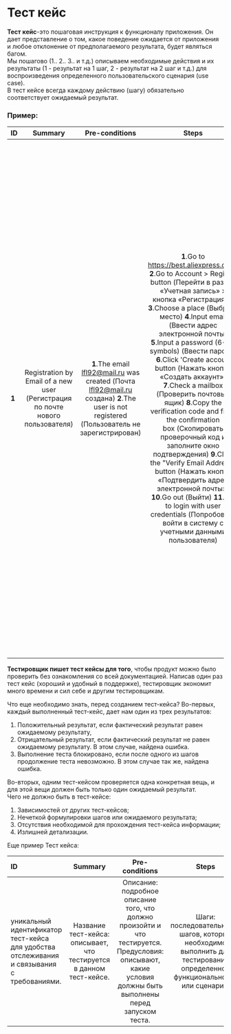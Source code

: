 # Тест кейс
**Тест кейс**-это пошаговая инструкция к функционалу приложения. Он дает представление о том, какое поведение ожидается от приложения и любое отклонение от предполагаемого результата, будет являться багом.     
Мы пошагово (1.. 2.. 3.. и т.д.) описываем необходимые действия и их результаты (1 - результат на 1 шаг, 2 - результат на 2 шаг и т.д.)  для воспроизведения определенного пользовательского сценария (use case).   
В тест кейсе всегда каждому действию (шагу) обязательно соответствует ожидаемый результат.    
### Пример:   

ID | Summary | Pre-conditions | Steps | Expected results
:--|:-------:|:--------------:|:-----:|-----------------:
**1** | Registration by Email of a new user (Регистрация по почте нового пользователя) | **1**.The email lfl92@mail.ru was created (Почта lfl92@mail.ru создана)    **2**.The user is not registered (Пользователь не зарегистрирован) | **1**.Go to https://best.aliexpress.com/   **2**.Go to Account > Register button (Перейти в раздел «Учетная запись» > кнопка «Регистрация».)   **3**.Choose a place (Выбрать место)    **4**.Input email (Ввести адрес электронной почты)  **5**.Input a password (6-20 symbols) (Ввести пароль)   **6**.Click 'Create accout' button (Нажать кнопку «Создать аккаунт»)    **7**.Check a mailbox (Проверить почтовый ящик)     **8**.Copy the verification code and fill in the confirmation box (Скопировать проверочный код и заполните окно подтверждения) **9**.Click the "Verify Email Address" button (Нажать кнопку «Подтвердить адрес электронной почты»)     **10**.Go out (Выйти)   **11**.Try to login with user credentials (Попробовать войти в систему с учетными данными пользователя) |   **1**.The Main page is open (Главная страница открыта)  **2**.The registration window is opened (Окно регистрации открыто)  **3**.The list opens. User selects a location (Открывается список. Пользователь выбирает место)     **4**.Email is displayed, no error message (Почта отображается, нет сообщения об ошибке)    **5**.The password is displayed, there is no error message. (Пароль отображается, сообщения об ошибке нет)  **6**.The verification window is dispalyed. The 'Verify Email' button is disabled (Отображается окно проверки. Кнопка «Подтвердить адрес электронной почты» отключена)  **7**.The verification code was received (Код подтверждения получен)    **8**.Confirm button is active (Кнопка подтвердить активна)     **9**.User registered (Пользователь зарегистрирован)    **10**.User logged out (Пользователь вышел из системы)  **11**.User logged in (Пользователь вошел в систему) |
  
**Тестировщик пишет тест кейсы для того**, чтобы продукт можно было проверить без ознакомления со всей документацией. Написав один раз тест кейс (хороший и удобный в поддержке), тестировщик экономит много времени и сил себе и другим тестировщикам.   

Что еще необходимо знать, перед созданием тест-кейса?
Во-первых, каждый выполненный тест-кейс, дает нам один из трех результатов:      
1. Положительный результат, если фактический результат равен ожидаемому результату,  
2. Отрицательный результат, если фактический результат не равен ожидаемому результату. В этом случае, найдена ошибка.    
3. Выполнение теста блокировано, если после одного из шагов продолжение теста невозможно. В этом случае так же, найдена ошибка.  

Во-вторых, одним тест-кейсом проверяется одна конкретная вещь, и для этой вещи должен быть только один ожидаемый результат.   
Чего не должно быть в тест-кейсе:
1. Зависимостей от других тест-кейсов;   
2. Нечеткой формулировки шагов или ожидаемого результата;   
3. Отсутствия необходимой для прохождения тест-кейса информации;   
4. Излишней детализации.   


Еще пример Тест кейса:

ID | Summary | Pre-conditions | Steps | Expected results
:--|:-------:|:--------------:|:-----:|-----------------:
уникальный идентификатор тест-кейса для удобства отслеживания и связывания с требованиями. | Название тест-кейса: описывает, что тестируется в данном тест-кейсе. | Описание: подробное описание того, что должно произойти и что тестируется. Предусловия: описывают, какие условия должны быть выполнены перед запуском теста. | Шаги: последовательность шагов, которые необходимо выполнить для тестирования определенной функциональности или сценария. | Ожидаемый результат: описывает, что ожидается после выполнения каждого шага. | Среда: описание того, где тест проводится, например, на каком железе, в какой операционной системе и т.д. (Стоит отметить что иногда эти данные крайне важны, а иногда они не нужны потому как по-умолчанию в веб приложении тест проходит на стенде предназначенном для этого)


